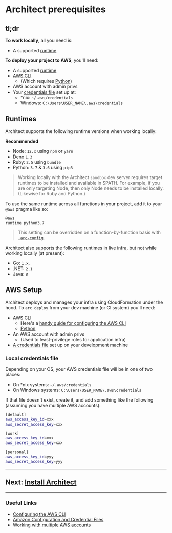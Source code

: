 # Architect prerequisites

## tl;dr

**To work locally**, all you need is:
- A supported [runtime](#runtimes)

**To deploy your project to AWS**, you'll need:
- A supported [runtime](#runtimes)
- [AWS CLI](https://docs.aws.amazon.com/cli/latest/userguide/cli-chap-configure.html)
  - (Which requires [Python](https://www.python.org/downloads/))
- AWS account with admin privs
- Your [credentials file](#local-credentials-file) set up at:
  - \*nix: `~/.aws/credentials`
  - Windows: `C:\Users\USER_NAME\.aws\credentials`


## Runtimes

Architect supports the following runtime versions when working locally:

**Recommended**

- Node: `12.x` using `npm` or `yarn`
- Deno `1.3`
- Ruby: `2.5` using `bundle`
- Python: `3.7` & `3.6` using `pip3`

> Working locally with the Architect `sandbox` dev server requires target runtimes to be installed and available in $PATH. For example, if you are only targeting Node, then only Node needs to be installed locally. (Likewise for Ruby and Python.)

To use the same runtime across all functions in your project, add it to your `@aws` pragma like so:

```arc
@aws
runtime python3.7
```

> This setting can be overridden on a function-by-function basis with [`.arc-config`](/reference/arc-config/runtime).

Architect also supports the following runtimes in live infra, but not while working locally (at present):
- Go: `1.x`,
- .NET: `2.1`
- Java: `8`


## AWS Setup

Architect deploys and manages your infra using CloudFormation under the hood. To `arc deploy` from your dev machine (or CI system) you'll need:
- AWS CLI
  - Here's a [handy guide for configuring the AWS CLI](https://docs.aws.amazon.com/cli/latest/userguide/cli-chap-getting-started.html)
  - [Python](https://www.python.org/downloads/)
- An AWS account with admin privs
  - (Used to least-privilege roles for application infra)
- [A credentials file](#local-credentials-file) set up on your development machine


### Local credentials file

Depending on your OS, your AWS credentials file will be in one of two places:
- On \*nix systems: `~/.aws/credentials`
- On Windows systems: `C:\Users\USER_NAME\.aws\credentials`

If that file doesn't exist, create it, and add something like the following (assuming you have multiple AWS accounts):

```bash
[default]
aws_access_key_id=xxx
aws_secret_access_key=xxx

[work]
aws_access_key_id=xxx
aws_secret_access_key=xxx

[personal]
aws_access_key_id=yyy
aws_secret_access_key=yyy
```

---
## Next: [Install Architect](/quickstart/install)
---

### Useful Links
* [Configuring the AWS CLI](https://docs.aws.amazon.com/cli/latest/userguide/cli-chap-getting-started.html)
* [Amazon Configuration and Credential Files](https://docs.aws.amazon.com/cli/latest/userguide/cli-config-files.html)
* [Working with multiple AWS accounts](/guides/multiple-aws-accounts)
